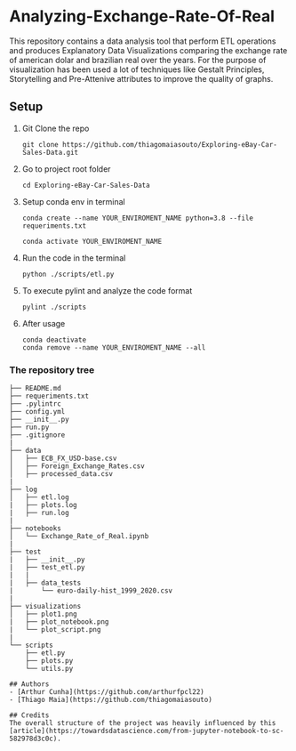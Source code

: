# Analyzing-Exchange-Rate-Of-Real
This repository contains a data analysis tool that perform ETL operations and produces Explanatory Data Visualizations comparing the exchange rate of american dolar and brazilian real over the years. For the purpose of visualization has been used a lot of techniques like Gestalt Principles, Storytelling and Pre-Attenive attributes to improve the quality of graphs.

## Setup

1. Git Clone the repo
   ```
   git clone https://github.com/thiagomaiasouto/Exploring-eBay-Car-Sales-Data.git
   ```

2. Go to project root folder
   ```
   cd Exploring-eBay-Car-Sales-Data
   ```

3. Setup conda env in terminal
   ```
   conda create --name YOUR_ENVIROMENT_NAME python=3.8 --file requeriments.txt

   conda activate YOUR_ENVIROMENT_NAME
   ```

4. Run the code in the terminal
   
   ```
   python ./scripts/etl.py
   ```

5. To execute pylint and analyze the code format

    ```
    pylint ./scripts
    ```

6. After usage
   
   ```
   conda deactivate
   conda remove --name YOUR_ENVIROMENT_NAME --all
   ```

### The repository tree
```
├── README.md
├── requeriments.txt
├── .pylintrc
├── config.yml
├── __init__.py
├── run.py
├── .gitignore
|
├── data
│   ├── ECB_FX_USD-base.csv          
│   ├── Foreign_Exchange_Rates.csv              
│   ├── processed_data.csv  
|          
├── log
│   ├── etl.log
|   ├── plots.log
|   ├── run.log
|               
├── notebooks
│   └── Exchange_Rate_of_Real.ipynb
|
├── test
|   ├── __init__.py
|   ├── test_etl.py
|   |
|   ├── data_tests
|       └── euro-daily-hist_1999_2020.csv
|
├── visualizations
│   ├── plot1.png
|   ├── plot_notebook.png
|   └── plot_script.png
|
└── scripts
    ├── etl.py           
    ├── plots.py                
    └── utils.py

## Authors
- [Arthur Cunha](https://github.com/arthurfpcl22)
- [Thiago Maia](https://github.com/thiagomaiasouto)

## Credits
The overall structure of the project was heavily influenced by this [article](https://towardsdatascience.com/from-jupyter-notebook-to-sc-582978d3c0c).